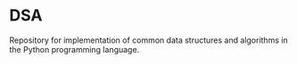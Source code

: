 # DSA
Repository for implementation of common data structures and algorithms in the Python programming language.
